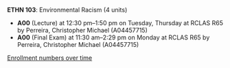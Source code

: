 **ETHN 103**: Environmental Racism (4 units)

- **A00** (Lecture) at 12:30 pm–1:50 pm on Tuesday, Thursday at RCLAS R65 by Perreira, Christopher Michael (A04457715)
- **A00** (Final Exam) at 11:30 am–2:29 pm on Monday at RCLAS R65 by Perreira, Christopher Michael (A04457715)

[Enrollment numbers over time](./ETHN103.tsv)
